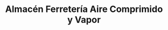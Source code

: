 ---
title: "Almacén Ferretería Aire Comprimido y Vapor"
url: /caracas/almacen-ferreteria-aire-comprimido-y-vapor/
shop: hardware
---
